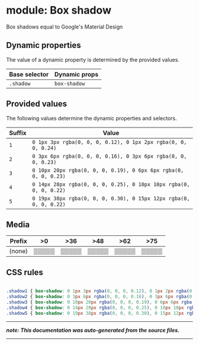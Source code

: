 # module: Box shadow

Box shadows equal to Google's Material Design








## Dynamic properties
The value of a dynamic property is determined by the provided values.

| Base selector | Dynamic props |
| ------------- | ------------- |
| `.shadow` |`box-shadow`|





## Provided values
The following values determine the dynamic properties and selectors.

Suffix  | Value
--------- | ---------
`1` | `0 1px 3px rgba(0, 0, 0, 0.12), 0 1px 2px rgba(0, 0, 0, 0.24)`
`2` | `0 3px 6px rgba(0, 0, 0, 0.16), 0 3px 6px rgba(0, 0, 0, 0.23)`
`3` | `0 10px 20px rgba(0, 0, 0, 0.19), 0 6px 6px rgba(0, 0, 0, 0.23)`
`4` | `0 14px 28px rgba(0, 0, 0, 0.25), 0 10px 10px rgba(0, 0, 0, 0.22)`
`5` | `0 19px 38px rgba(0, 0, 0, 0.30), 0 15px 12px rgba(0, 0, 0, 0.22)`




## Media





| Prefix  |  >0 |  >36 |  >48 |  >62 |  >75 | 
| :------:  |  :---------: |  :---------: |  :---------: |  :---------: |  :---------: | 
|  (none)  |▒▒▒▒▒|▒▒▒▒▒|▒▒▒▒▒|▒▒▒▒▒|▒▒▒▒▒|






## CSS rules
```css

.shadow1 { box-shadow: 0 1px 3px rgba(0, 0, 0, 0.12), 0 1px 2px rgba(0, 0, 0, 0.24); }
.shadow2 { box-shadow: 0 3px 6px rgba(0, 0, 0, 0.16), 0 3px 6px rgba(0, 0, 0, 0.23); }
.shadow3 { box-shadow: 0 10px 20px rgba(0, 0, 0, 0.19), 0 6px 6px rgba(0, 0, 0, 0.23); }
.shadow4 { box-shadow: 0 14px 28px rgba(0, 0, 0, 0.25), 0 10px 10px rgba(0, 0, 0, 0.22); }
.shadow5 { box-shadow: 0 19px 38px rgba(0, 0, 0, 0.30), 0 15px 12px rgba(0, 0, 0, 0.22); }

```

- - - - -
_**note: This documentation was auto-generated from the source files.**_
- - - - -